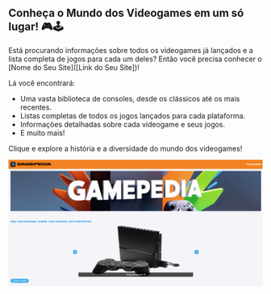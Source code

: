 ## Conheça o Mundo dos Videogames em um só lugar! 🎮🕹️

Está procurando informações sobre todos os videogames já lançados e a lista completa de jogos para cada um deles? Então você precisa conhecer o [Nome do Seu Site]([Link do Seu Site])!

Lá você encontrará:

* Uma vasta biblioteca de consoles, desde os clássicos até os mais recentes.
* Listas completas de todos os jogos lançados para cada plataforma.
* Informações detalhadas sobre cada videogame e seus jogos.
* E muito mais!

Clique e explore a história e a diversidade do mundo dos videogames! 

![plot](./Imagens/TelaInicialImage.png)
